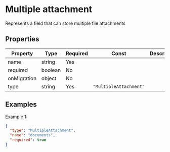 # Multiple attachment

Represents a field that can store multiple file attachments

## Properties

| Property | Type | Required | Const | Description |
|----------|------|----------|-------|-------------|
| name | string | Yes |  |  |
| required | boolean | No |  |  |
| onMigration | object | No |  |  |
| type | string | Yes | `"MultipleAttachment"` |  |

## Examples

Example 1:

```json
{
  "type": "MultipleAttachment",
  "name": "documents",
  "required": true
}
```

